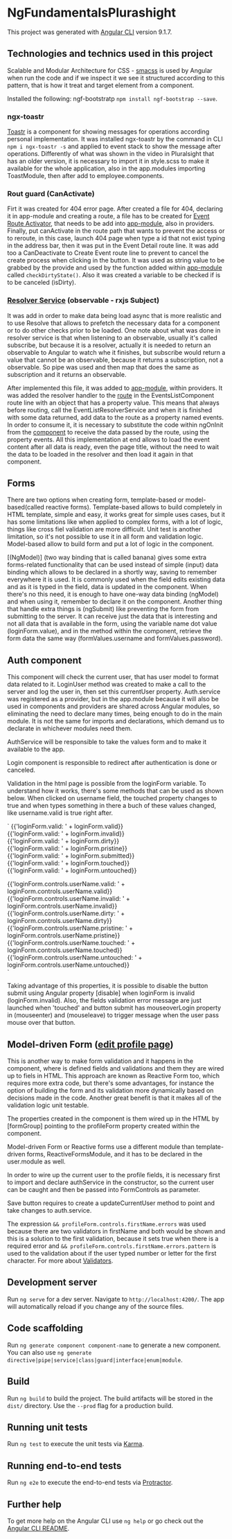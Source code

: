 # NgFundamentalsPlurashight

This project was generated with [Angular CLI](https://github.com/angular/angular-cli) version 9.1.7.

## Technologies and technics used in this project

Scalable and Modular Architecture for CSS - [smacss](http://smacss.com/book/type-layout) is used by Angular when run the code and if we inspect it we see it structured according to this pattern, that is how it treat and target element from a component.

Installed the following:
 ngf-bootstratp `npm install ngf-bootstrap --save`.

### ngx-toastr

[Toastr](https://github.com/scttcper/ngx-toastr) is a component for showing messages for operations according personal implementation. It was installed ngx-toastr by the command in CLI `npm i ngx-toastr -s` and applied to event stack to show the message after operations. Differently of what was shown in the video in Pluralsight that has an older version, it is necessary to import it in style.scss to make it available for the whole application, also in the app.modules importing ToastModule, then after add to employee.components.

### Rout guard (CanActivate)

Firt it was created for 404 error page. After created a file for 404, declaring it in app-module and creating a route, a file has to be created for [Event Route Activator](src/app/events/event-details/event-route-activator.service.ts), that needs to be add into  [app-module](src/app/app.module.ts), also in providers. Finally, put canActivate in the route path that wants to prevent the access or to reroute, in this case, launch 404 page when type a id that not exist typing in the address bar, then it was put in the Event Detail route line. It was add too a CanDeactivate to Create Event route line to prevent to cancel the create process when clicking in the button. It was used as string value to be grabbed by the provide and used by the function added within  [app-module](src/app/app.module.ts) called `checkDirtyState()`. Also it was created a variable to be checked if is to be canceled (isDirty).

### [Resolver Service](src/app/events/event-list-resolver.service.ts) (observable - rxjs Subject)

It was add in order to make data being load async that is more realistic and to use Resolve that allows to prefetch the necessary data for a component or to do other checks prior to be loaded. One note about what was done in resolver service is that when listening to an observable, usually it's called subscribe, but because it is a resolver, actually it is needed to return an observable to Angular to watch whe it finishes, but subscribe would return a value that cannot be an observable, because it returns a subscription, not a observable. So pipe was used and then map that does the same as subscription and it returns an observable. 

After implemented this file, it was added to [app-module](src/app/app.module.ts), within providers. It was added the resolver handler to the [route](src/routes.ts) in the EventsListComponent route line with an object that has a property value. This means that always before routing, call the EventListResolverService and when it is finished with some data returned, add data to the route as a property named events. In order to consume it, it is necessary to substitute the code within ngOnInit from the [component](src/app/events/events-list.component.ts) to receive the data passed by the route, using the property events. All this implementation at end allows to load the event content after all data is ready, even the page title, without the need to wait the data to be loaded in the resolver and then load it again in that component.

## Forms

There are two options when creating form, template-based or model-based(called reactive forms). Template-based allows to build completely in HTML template, simple and easy, it works great for simple uses cases, but it has some limitations like when applied to complex forms, with a lot of logic, things like cross fiel validation are more difficult. Unit test is another limitation, so it's not possible  to use it in all form and validation logic. Model-based allow to build form and put a lot of logic in the component.

[(NgModel)] (two way binding that is called banana) gives some extra forms-related functionality that can be used instead of simple (input) data binding which allows to be declared in a shortly way, saving to remember everywhere it is used. It is commonly used when the field edits existing data and as it is typed in the field, data is updated in the component. When there's no this need, it is enough to have one-way data binding (ngModel) and when using it, remember to declare it on the component. Another thing that handle extra things is (ngSubmit) like preventing the form from submitting to the server. It can receive just the data that is interesting and not all data that is available in the form, using the variable name dot value (loginForm.value), and in the method within the component, retrieve the form data the same way (formValues.username and formValues.password).

## Auth component

This component will check the current user, that has user model to format data related to it. LoginUser method was created to make a call to the server and log the user in, then set this currentUser property. Auth.service was registered as a provider, but in the app.module because it will also be used in components and providers are shared across Angular modules, so eliminating the need to declare many times, being enough to do in the main module. It is not the same for imports and declarations, which demand us to declarate in whichever modules need them.

AuthService will be responsible to take the values form and to make it available to the app.

Login component is responsible to redirect after authentication is done or canceled.

Validation in the html page is possible from the loginForm variable. To understand how it works, there's some methods that can be used as shown below. When clicked on username field, the touched property changes to true and when types something in there a buch of these values changed, like username.valid is true right after. 

`
  {{'loginForm.valid: ' + loginForm.valid}}<br/>
  {{'loginForm.valid: ' + loginForm.invalid}}<br/>
  {{'loginForm.valid: ' + loginForm.dirty}}<br/>
  {{'loginForm.valid: ' + loginForm.pristine}}<br/>
  {{'loginForm.valid: ' + loginForm.submitted}}<br/>
  {{'loginForm.valid: ' + loginForm.touched}}<br/>
  {{'loginForm.valid: ' + loginForm.untouched}}<br/>

  {{'loginForm.controls.userName.valid: ' + loginForm.controls.userName.valid}}<br/>
  {{'loginForm.controls.userName.invalid: ' + loginForm.controls.userName.invalid}}<br/>
  {{'loginForm.controls.userName.dirty: ' + loginForm.controls.userName.dirty}}<br/>
  {{'loginForm.controls.userName.pristine: ' + loginForm.controls.userName.pristine}}<br/>
  {{'loginForm.controls.userName.touched: ' + loginForm.controls.userName.touched}}<br/>
  {{'loginForm.controls.userName.untouched: ' + loginForm.controls.userName.untouched}}<br/>`
  
Taking advantage of this properties, it is possible to disable the button submit using Angular property [disable] when loginForm is invalid (loginForm.invalid). Also, the fields validation error message are just launched when 'touched' and button submit has mouseoverLogin property in (mouseenter) and (mouseleave) to trigger message when the user pass mouse over that button. 

## Model-driven Form ([edit profile page](src/app/user/profile.component.ts))

This is another way to make form validation and it happens in the component, where is defined fields and validations and them they are wired up to fiels in HTML. This approach are known as Reactive Form too, which requires more extra code, but there's some advantages, for instance the option of building the form and its validation more dynamically based on decisions made in the code. Another great benefit is that  it makes all of the validation logic unit testable.

The properties created in the component is them wired up in the HTML by [formGroup] pointing to the profileForm property created within the component.

Model-driven Form or Reactive forms use a different module than template-driven forms, ReactiveFormsModule, and it has to be declared in the user.module as well.

In order to wire up the current user to the profile fields, it is necessary first to import and declare authService in the constructor, so the current user can be caught and then be passed into FormControls as parameter.

Save button requires to create a updateCurrentUser method to point and take changes to auth.service.

The expression `&& profileForm.controls.firstName.errors` was used because there are two validators in firstName and both would be shown and this is a solution to the first validation, because it sets true when there is a required error and `&& profileForm.controls.firstName.errors.pattern` is used to the validation about if the user typed number or letter for the first character. For more about [Validators](https://angular.io/api/forms/Validators).

## Development server

Run `ng serve` for a dev server. Navigate to `http://localhost:4200/`. The app will automatically reload if you change any of the source files.

## Code scaffolding

Run `ng generate component component-name` to generate a new component. You can also use `ng generate directive|pipe|service|class|guard|interface|enum|module`.

## Build

Run `ng build` to build the project. The build artifacts will be stored in the `dist/` directory. Use the `--prod` flag for a production build.

## Running unit tests

Run `ng test` to execute the unit tests via [Karma](https://karma-runner.github.io).

## Running end-to-end tests

Run `ng e2e` to execute the end-to-end tests via [Protractor](http://www.protractortest.org/).

## Further help

To get more help on the Angular CLI use `ng help` or go check out the [Angular CLI README](https://github.com/angular/angular-cli/blob/master/README.md).
